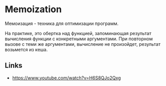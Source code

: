 # Memoization

Мемоизация - техника для оптимизации программ.

На практике, это обертка над функцией, запоминающая результат вычисления функции с конкретными аргументами. При повторном вызове с теми же аргументами, вычисление не произойдет, результат возьмется из кеша.

## Links

- <https://www.youtube.com/watch?v=H6S8QJo2Qxg>
